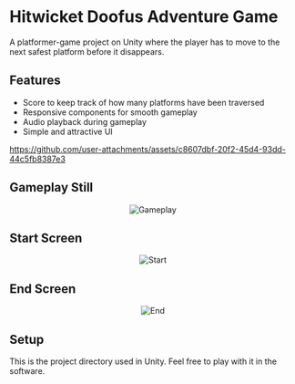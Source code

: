 # Hitwicket Doofus Adventure Game

A platformer-game project on Unity where the player has to move to the next safest platform before it disappears.

## Features
- Score to keep track of how many platforms have been traversed
- Responsive components for smooth gameplay
- Audio playback during gameplay
- Simple and attractive UI

https://github.com/user-attachments/assets/c8607dbf-20f2-45d4-93dd-44c5fb8387e3

## Gameplay Still
<p align="center">
  <img src="https://github.com/rishn/Hitwicket-Doofus-Adventure-Game/blob/main/gameplay/game.png?raw=true" alt="Gameplay" />
</p>

## Start Screen
<p align="center">
  <img src="https://github.com/rishn/Hitwicket-Doofus-Adventure-Game/blob/main/gameplay/start_screen.png?raw=true" alt="Start" />
</p>

## End Screen
<p align="center">
  <img src="https://github.com/rishn/Hitwicket-Doofus-Adventure-Game/blob/main/gameplay/end_screen.png?raw=true" alt="End" />
</p>

## Setup
This is the project directory used in Unity. Feel free to play with it in the software.
